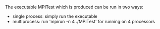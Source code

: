 The executable MPITest which is produced can be run in two ways:
* single process: simply run the executable
* multiprocess: run 'mpirun -n 4 ./MPITest' for running on 4 processors